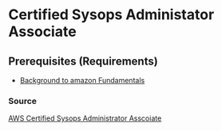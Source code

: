 # Certified Sysops Administator Associate

## Prerequisites (Requirements)

- [Background to amazon Fundamentals](https://www.pluralsight.com/courses/aws-system-admin-fundamentals)

### Source

[AWS Certified Sysops Administrator Asscoiate](https://www.pluralsight.com/courses/aws-certified-sysops-admin-associate)
